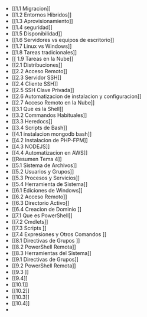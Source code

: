 - [[1.1 Migracion]]
- [[1.2 Entornos Hibridos]]
- [[1.3 Aprovisionamiento]]
- [[1.4 seguridad]]
- [[1.5 Disponibilidad]]
- [[1.6 Servidores vs equipos de escritorio]]
- [[1.7 Linux vs Windows]]
- [[1.8 Tareas tradicionales]]
- [[ 1.9 Tareas en la Nube]]
- [[2.1 Distribuciones]]
- [[2.2 Acceso Remoto]]
- [[2.3 Servidor SSH]]
- [[2.4 Cliente SSH]]
- [[2.5 SSH Clave Privada]]
- [[2.6 Automatizacion de instalacion y configuracion]]
- [[2.7 Acceso Remoto en la Nube]]
- [[3.1 Que es la Shell]]
- [[3.2 Commandos Habituales]]
- [[3.3 Heredocs]]
- [[3.4 Scripts de Bash]]
- [[4.1 instalacion mongodb bash]]
- [[4.2 Instalacion de PHP-FPM]]
- [[4.3 NODEJS]]
- [[4.4 Automatizacion en AWS]]
- [[Resumen Tema 4]]
- [[5.1 Sistema de Archivos]]
- [[5.2 Usuarios y Grupos]]
- [[5.3 Procesos y Servicios]]
- [[5.4 Herramienta de Sistema]]
- [[6.1 Ediciones de Windows]]
- [[6.2 Acceso Remoto]]
- [[6.3 Directorio Activo]]
- [[6.4 Creacion de Dominio ]]
- [[7.1 Que es PowerShell]]
- [[7.2 Cmdlets]]
- [[7.3 Scripts ]]
- [[7.4 Expresiones y Otros Comandos ]]
- [[8.1 Directivas de Grupos ]]
- [[8.2 PowerShell Remota]]
- [[8.3 Herramientas del Sistema]]
- [[9.1 Directivas de Grupos]]
- [[9.2 PowerShell Remota]]
- [[9.3 ]]
- [[9.4]]
- [[10.1]]
- [[10.2]]
- [[10.3]]
- [[10.4]]
-